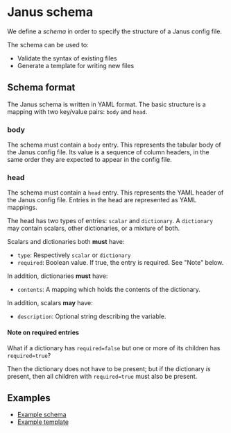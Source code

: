 Janus schema
============

We define a _schema_ in order to specify the structure of a Janus config file.

The schema can be used to:
- Validate the syntax of existing files
- Generate a template for writing new files

## Schema format

The Janus schema is written in YAML format. The basic structure is a mapping with two key/value pairs: `body` and `head`.

### body

The schema must contain a `body` entry. This represents the tabular body of the Janus config file. Its value is a sequence of column headers, in the same order they are expected to appear in the config file.

### head

The schema must contain a `head` entry. This represents the YAML header of the Janus config file. Entries in the head are represented as YAML mappings.

The head has two types of entries: `scalar` and `dictionary`. A `dictionary` may contain scalars, other dictionaries, or a mixture of both.

Scalars and dictionaries both **must** have:
- `type`: Respectively `scalar` or `dictionary`
- `required`: Boolean value. If true, the entry is required. See "Note" below.

In addition, dictionaries **must** have:
- `contents`: A mapping which holds the contents of the dictionary.

In addition, scalars **may** have:
- `description`: Optional string describing the variable.

#### Note on required entries

What if a dictionary has `required=false` but one or more of its children has `required=true`?

Then the dictionary does not have to be present; but if the dictionary _is_ present, then all children with `required=true` must also be present.

## Examples

- [Example schema](../src/test/data/schema/schema1.yaml)
- [Example template](../src/test/data/schema/example_template.txt)
